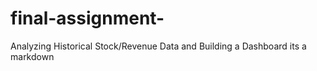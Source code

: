 # final-assignment-
Analyzing Historical Stock/Revenue Data and Building a Dashboard
its a markdown

